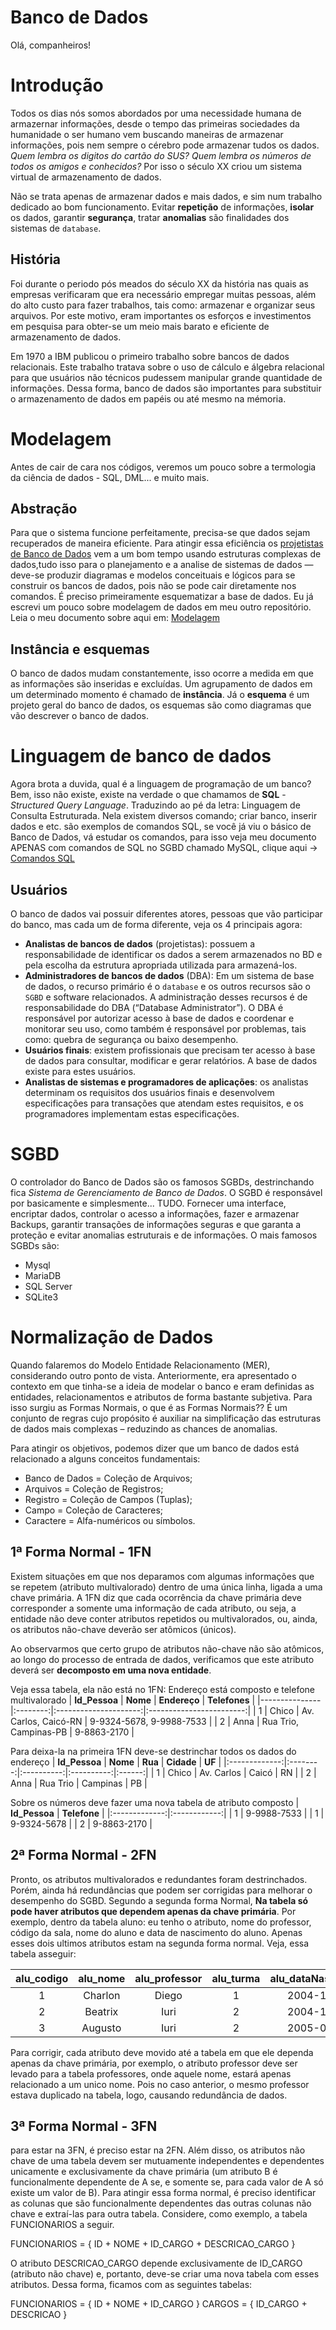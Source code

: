# Banco de Dados

Olá, companheiros! 

# Introdução 

Todos os dias nós somos abordados por uma necessidade humana de armazernar informações, desde o tempo das primeiras sociedades da humanidade o ser humano vem buscando maneiras de armazenar informações, pois nem sempre o cérebro pode armazenar tudos os dados. *Quem lembra os digitos do cartão do SUS? Quem lembra os números de todos os amigos e conhecidos?* Por isso o século XX criou um sistema virtual de armazenamento de dados. 

Não se trata apenas de armazenar dados e mais dados, e sim num trabalho dedicado ao bom funcionamento. Evitar **repetição** de informações, **isolar** os dados, garantir **segurança**, tratar **anomalias** são finalidades dos sistemas de `database`. 

## História 
Foi durante o periodo pós meados do século XX da história nas quais as empresas verificaram que era necessário empregar muitas pessoas, além do alto custo para fazer trabalhos, tais como: armazenar e organizar seus arquivos. Por este motivo, eram importantes os esforços e investimentos em pesquisa para obter-se um meio mais barato e eficiente de armazenamento de dados.

Em 1970 a IBM publicou o primeiro trabalho sobre bancos de dados relacionais. Este trabalho tratava sobre o uso de cálculo e álgebra relacional para que usuários não técnicos pudessem manipular grande quantidade de informações. Dessa forma, banco de dados são importantes para substituir o armazenamento de dados em papéis ou até mesmo na mémoria.

# Modelagem

Antes de cair de cara nos códigos, veremos um pouco sobre a termologia da ciência de dados - SQL, DML... e muito mais.

## Abstração 

Para que o sistema funcione perfeitamente, precisa-se que dados sejam recuperados de maneira eficiente. Para atingir essa eficiência os [projetistas de Banco de Dados](#usuários) vem a um bom tempo usando estruturas complexas de dados,tudo isso para o planejamento e a analise de sistemas de dados — deve-se produzir diagramas e modelos conceituais e lógicos para se construir os bancos de dados, pois não se pode cair diretamente nos comandos. É preciso primeiramente esquematizar a base de dados. Eu já escrevi um pouco sobre modelagem de dados em meu outro repositório. Leia o meu documento sobre aqui em: [Modelagem](https://github.com/charlon-156/MySQL/blob/main/Modelagem.md)

## Instância e esquemas

O banco de dados mudam constantemente, isso ocorre a medida em que as informações são inseridas e excluídas. Um agrupamento de dados em um determinado momento é chamado de **instância**. Já o **esquema** é um projeto geral do banco de dados, os esquemas são como diagramas que vão descrever o banco de dados.  

# Linguagem de banco de dados

Agora brota a duvida, qual é a linguagem de programação de um banco? Bem, isso não existe, existe na verdade o que chamamos de **SQL** - *Structured Query Language*. Traduzindo ao pé da letra: Linguagem de Consulta Estruturada. Nela existem diversos comando; criar banco, inserir dados e etc. são exemplos de comandos SQL, se você já viu o básico de Banco de Dados, vá estudar os comandos, para isso veja meu documento APENAS com comandos de SQL no SGBD chamado MySQL, clique aqui -> [Comandos SQL](https://github.com/charlon-156/MySQL/blob/main/Commands.md)

## Usuários 
O banco de dados vai possuir diferentes atores, pessoas que vão participar do banco, mas cada um de forma diferente, veja os 4 principais agora:

- **Analistas de bancos de dados** (projetistas): possuem a responsabilidade de identificar os dados a serem armazenados no BD e pela escolha da estrutura apropriada utilizada para armazená-los.
- **Administradores de bancos de dados** (DBA): Em um sistema de base de dados, o recurso primário é o `database` e os outros recursos são o `SGBD` e software relacionados. A administração desses recursos é de responsabilidade do DBA (“Database Administrator”). O DBA é responsável por autorizar acesso à base de dados e coordenar e monitorar seu uso, como também é responsável por problemas, tais como: quebra de segurança ou baixo desempenho.
- **Usuários finais**: existem profissionais que precisam ter acesso à base de dados para consultar, modificar e gerar relatórios. A base de dados existe para estes usuários. 
- **Analistas de sistemas e programadores de aplicações**: os analistas determinam os requisitos dos usuários finais e desenvolvem especificações para transações que atendam estes requisitos, e os programadores implementam estas especificações.

# SGBD 
O controlador do Banco de Dados são os famosos SGBDs, destrinchando fica *Sistema de Gerenciamento de Banco de Dados*. O SGBD é responsável por basicamente e simplesmente... TUDO. Fornecer uma interface, encriptar dados, controlar o acesso a informações, fazer e armazenar Backups, garantir transações de informações seguras e que garanta a proteção e evitar anomalias estruturais e de informações. O mais famosos SGBDs são:
- Mysql
- MariaDB
- SQL Server
- SQLite3

# Normalização de Dados
Quando falaremos do Modelo Entidade Relacionamento (MER), considerando outro ponto de vista. Anteriormente, era apresentado o contexto em que tinha-se a ideia de modelar o banco e eram definidas as entidades, relacionamentos e atributos de forma bastante subjetiva. Para isso surgiu as Formas Normais, o que é as Formas Normais?? É um conjunto de regras cujo propósito é auxiliar na simplificação das estruturas de dados mais complexas – reduzindo as chances de anomalias.

Para atingir os objetivos, podemos dizer que um banco de dados está relacionado a alguns conceitos fundamentais:
- Banco de Dados = Coleção de Arquivos;
- Arquivos = Coleção de Registros;
- Registro = Coleção de Campos (Tuplas);
- Campo = Coleção de Caracteres;
- Caractere = Alfa-numéricos ou símbolos. 

## 1ª Forma Normal - 1FN
Existem situações em que nos deparamos com algumas informações que se repetem (atributo multivalorado) dentro de uma única linha, ligada a uma chave primária. A 1FN diz que cada ocorrência da chave primária deve corresponder a somente uma informação de cada atributo, ou seja, a entidade não deve conter atributos repetidos ou multivalorados, ou, ainda, os atributos não-chave deverão ser atômicos (únicos).

Ao observarmos que certo grupo de atributos não-chave não são atômicos, ao longo do processo de entrada de dados, verificamos que este atributo deverá ser **decomposto em uma nova entidade**.

Veja essa tabela, ela não está no 1FN: Endereço está composto e telefone multivalorado
| **Id_Pessoa** | **Nome** |      **Endereço**     |       **Telefones**      |
|---------------|:--------:|:---------------------:|:------------------------:|
| 1             |   Chico  |  Av. Carlos, Caicó-RN | 9-9324-5678, 9-9988-7533 |
| 2             |   Anna   | Rua Trio, Campinas-PB |        9-8863-2170       |

Para deixa-la na primeira 1FN deve-se destrinchar todos os dados do endereço
| **Id_Pessoa** | **Nome** |   **Rua**  | **Cidade** | **UF** |
|:-------------:|:--------:|:----------:|:----------:|:------:|
|       1       |   Chico  | Av. Carlos |    Caicó   |   RN   |
|       2       |   Anna   |  Rua Trio  |  Campinas  |   PB   |

Sobre os números deve fazer uma nova tabela de atributo composto
| **Id_Pessoa** | **Telefone** |
|:-------------:|:------------:|
|       1       |  9-9988-7533 |
|       1       |  9-9324-5678 |
|       2       |  9-8863-2170 |

## 2ª Forma Normal - 2FN

Pronto, os atributos multivalorados e redundantes foram destrinchados. Porém, ainda há redundâncias que podem ser corrigidas para melhorar o desempenho do SGBD. Segundo a segunda forma Normal, **Na tabela só pode haver atributos que dependem apenas da chave primária**. Por exemplo, dentro da tabela aluno: eu tenho o atributo, nome do professor, código da sala, nome do aluno e data de nascimento do aluno. Apenas esses dois ultimos atributos estam na segunda forma normal. Veja, essa tabela asseguir:

| **alu_codigo** | **alu_nome** | **alu_professor** | **alu_turma** | **alu_dataNascimento** |
|:--------------:|:------------:|:-----------------:|:-------------:|:----------------------:|
|        1       |    Charlon   |       Diego       |       1       |       2004-11-11       |
|        2       |    Beatrix   |        Iuri       |       2       |       2004-10-08       |
|        3       |    Augusto   |        Iuri       |       2       |       2005-01-02       |

Para corrigir, cada atributo deve movido até a tabela em que ele dependa apenas da chave primária, por exemplo, o atributo professor deve ser levado para a tabela professores, onde aquele nome, estará apenas relacionado a um unico nome. Pois no caso anterior, o mesmo professor estava duplicado na tabela, logo, causando redundância de dados.

## 3ª Forma Normal - 3FN

para estar na 3FN, é preciso estar na 2FN. Além disso, os atributos não chave de uma tabela devem ser mutuamente independentes e dependentes unicamente e exclusivamente da chave primária (um atributo B é funcionalmente dependente de A se, e somente se, para cada valor de A só existe um valor de B). Para atingir essa forma normal, é preciso identificar as colunas que são funcionalmente dependentes das outras colunas não chave e extraí-las para outra tabela. Considere, como exemplo, a tabela FUNCIONARIOS a seguir.

FUNCIONARIOS = { ID + NOME + ID_CARGO + DESCRICAO_CARGO }

O atributo DESCRICAO_CARGO depende exclusivamente de ID_CARGO (atributo não chave) e, portanto, deve-se criar uma nova tabela com esses atributos. Dessa forma, ficamos com as seguintes tabelas:

FUNCIONARIOS = { ID + NOME + ID_CARGO }
CARGOS = { ID_CARGO + DESCRICAO }
